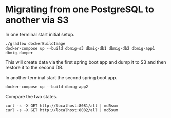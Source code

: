 # Migrating from one PostgreSQL to another via S3

In one terminal start initial setup.
```
./gradlew dockerBuildImage
docker-compose up --build dbmig-s3 dbmig-db1 dbmig-db2 dbmig-app1 dbmig-dumper
```
This will create data via the first spring boot app and dump it to S3 and then restore it to the second DB.

In another terminal start the second spring boot app.
```
docker-compose up --build dbmig-app2
```

Compare the two states.
```
curl -s -X GET http://localhost:8081/all | md5sum
curl -s -X GET http://localhost:8082/all | md5sum
```
